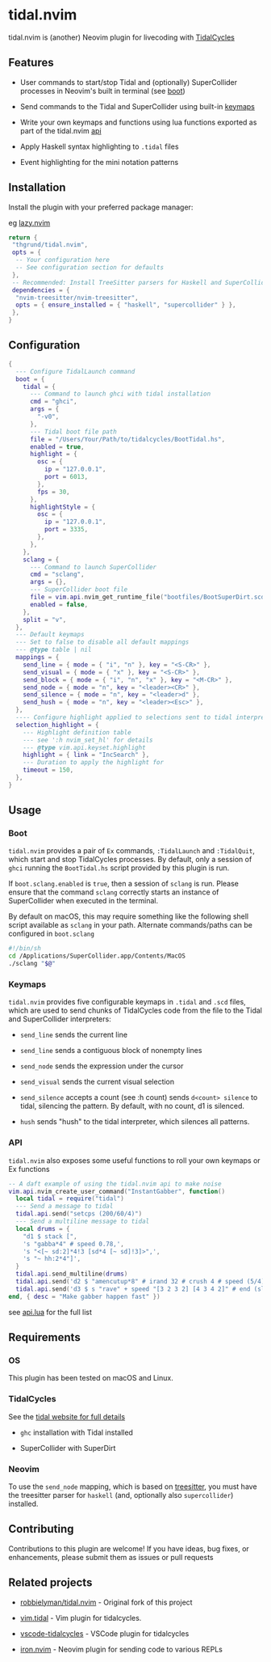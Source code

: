 # tidal.nvim

tidal.nvim is (another) Neovim plugin for livecoding with [TidalCycles](https://tidalcycles.org)

## Features

- User commands to start/stop Tidal and (optionally) SuperCollider processes in
  Neovim's built in terminal (see [boot](#boot))

- Send commands to the Tidal and SuperCollider using built-in [keymaps](#keymaps)

- Write your own keymaps and functions using lua functions exported as part of
  the tidal.nvim [api](#api)

- Apply Haskell syntax highlighting to `.tidal` files

- Event highlighting for the mini notation patterns

## Installation

Install the plugin with your preferred package manager:

eg [lazy.nvim](https://github.com/folke/lazy.nvim)

```lua
return {
 "thgrund/tidal.nvim",
 opts = {
  -- Your configuration here
  -- See configuration section for defaults
 },
 -- Recommended: Install TreeSitter parsers for Haskell and SuperCollider
 dependencies = {
  "nvim-treesitter/nvim-treesitter",
  opts = { ensure_installed = { "haskell", "supercollider" } },
 },
}
```

## Configuration

```lua
{
  --- Configure TidalLaunch command
  boot = {
    tidal = {
      --- Command to launch ghci with tidal installation
      cmd = "ghci",
      args = {
        "-v0",
      },
      --- Tidal boot file path
      file = "/Users/Your/Path/to/tidalcycles/BootTidal.hs",
      enabled = true,
      highlight = {
        osc = {
          ip = "127.0.0.1",
          port = 6013,
        },
        fps = 30,
      },
      highlightStyle = {
        osc = {
          ip = "127.0.0.1",
          port = 3335,
        },
      },
    },
    sclang = {
      --- Command to launch SuperCollider
      cmd = "sclang",
      args = {},
      --- SuperCollider boot file
      file = vim.api.nvim_get_runtime_file("bootfiles/BootSuperDirt.scd", false)[1],
      enabled = false,
    },
    split = "v",
  },
  --- Default keymaps
  --- Set to false to disable all default mappings
  --- @type table | nil
  mappings = {
    send_line = { mode = { "i", "n" }, key = "<S-CR>" },
    send_visual = { mode = { "x" }, key = "<S-CR>" },
    send_block = { mode = { "i", "n", "x" }, key = "<M-CR>" },
    send_node = { mode = "n", key = "<leader><CR>" },
    send_silence = { mode = "n", key = "<leader>d" },
    send_hush = { mode = "n", key = "<leader><Esc>" },
  },
  ---- Configure highlight applied to selections sent to tidal interpreter
  selection_highlight = {
    --- Highlight definition table
    --- see ':h nvim_set_hl' for details
    --- @type vim.api.keyset.highlight
    highlight = { link = "IncSearch" },
    --- Duration to apply the highlight for
    timeout = 150,
  },
}
```

## Usage

### Boot

`tidal.nvim` provides a pair of `Ex` commands, `:TidalLaunch` and `:TidalQuit`,
which start and stop TidalCycles processes. By default, only a session of
`ghci` running the `BootTidal.hs` script provided by this plugin is run.

If `boot.sclang.enabled` is `true`, then a session of `sclang` is run. Please
ensure that the command `sclang` correctly starts an instance of SuperCollider
when executed in the terminal.

By default on macOS, this may require something like the following shell script
available as `sclang` in your path. Alternate commands/paths can be configured
in `boot.sclang`

```sh
#!/bin/sh
cd /Applications/SuperCollider.app/Contents/MacOS
./sclang "$@"
```

### Keymaps

`tidal.nvim` provides five configurable keymaps in `.tidal` and `.scd` files,
which are used to send chunks of TidalCycles code from the file to the Tidal
and SuperCollider interpreters:

- `send_line` sends the current line

- `send_line` sends a contiguous block of nonempty lines

- `send_node` sends the expression under the cursor

- `send_visual` sends the current visual selection

- `send_silence` accepts a count (see :h count) sends `d<count> silence` to
  tidal, silencing the pattern. By default, with no count, d1 is silenced.

- `hush` sends "hush" to the tidal interpreter, which silences all patterns.

### API

`tidal.nvim` also exposes some useful functions to roll your own keymaps or Ex functions

```lua
-- A daft example of using the tidal.nvim api to make noise
vim.api.nvim_create_user_command("InstantGabber", function()
  local tidal = require("tidal")
  --- Send a message to tidal
  tidal.api.send("setcps (200/60/4)")
  --- Send a multiline message to tidal
  local drums = {
    "d1 $ stack [",
    's "gabba*4" # speed 0.78,',
    's "<[~ sd:2]*4!3 [sd*4 [~ sd]!3]>",',
    's "~ hh:2*4"]',
  }
  tidal.api.send_multiline(drums)
  tidal.api.send('d2 $ "amencutup*8" # irand 32 # crush 4 # speed (5/4)')
  tidal.api.send('d3 $ s "rave" + speed "[3 2 3 2] [4 3 4 2]" # end (slow 2 (tri * 0.7))')
end, { desc = "Make gabber happen fast" })
```

see [api.lua](lua/tidal/api.lua) for the full list

## Requirements

### OS

This plugin has been tested on macOS and Linux.

### TidalCycles

See the [tidal website for full details](https://tidalcycles.org/docs/getting-started/linux_install)

- `ghc` installation with Tidal installed

- SuperCollider with SuperDirt

### Neovim

To use the `send_node` mapping, which is based on
[treesitter](https://github.com/nvim-treesitter/nvim-treesitter), you must have
the treesitter parser for `haskell` (and, optionally also `supercollider`)
installed.

## Contributing

Contributions to this plugin are welcome! If you have ideas, bug fixes, or
enhancements, please submit them as issues or pull requests

## Related projects

- [robbielyman/tidal.nvim](https://github.com/robbielyman/tidal.nvim) - Original
  fork of this project

- [vim.tidal](https://github.com/tidalcycles/vim-tidal) - Vim plugin for
  tidalcycles.

- [vscode-tidalcycles](https://github.com/tidalcycles/vscode-tidalcycles) -
  VSCode plugin for tidalcycles

- [iron.nvim](https://github.com/Vigemus/iron.nvim) - Neovim plugin for sending
  code to various REPLs
